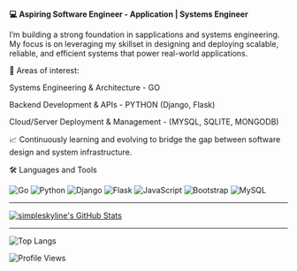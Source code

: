 **💻 Aspiring Software Engineer - Application | Systems Engineer**

I’m building a strong foundation in sapplications and systems engineering.
My focus is on leveraging my skillset in designing and deploying scalable, reliable, and efficient systems that power real-world applications.

🔧 Areas of interest:

Systems Engineering & Architecture - GO

Backend Development & APIs - PYTHON (Django, Flask)

Cloud/Server Deployment & Management - (MYSQL, SQLITE, MONGODB)

📈 Continuously learning and evolving to bridge the gap between software design and system infrastructure.

🛠️ Languages and Tools

![Go](https://img.shields.io/badge/Go-00ADD8?style=for-the-badge&logo=go&logoColor=white)
![Python](https://img.shields.io/badge/Python-3776AB?style=for-the-badge&logo=python&logoColor=white)
![Django](https://img.shields.io/badge/Django-092E20?style=for-the-badge&logo=django&logoColor=white)
![Flask](https://img.shields.io/badge/Flask-000000?style=for-the-badge&logo=flask&logoColor=white)
![JavaScript](https://img.shields.io/badge/JavaScript-F7DF1E?style=for-the-badge&logo=javascript&logoColor=black)
![Bootstrap](https://img.shields.io/badge/Bootstrap-7952B3?style=for-the-badge&logo=bootstrap&logoColor=white)
<img src="https://img.shields.io/badge/MySQL-4479A1?style=for-the-badge&logo=mysql&logoColor=white" alt="MySQL">

---

[![simpleskyline's GitHub Stats](https://github-readme-stats.vercel.app/api?username=simpleskyline&show_icons=true&theme=radical)](https://github.com/simpleskyline/github-readme-stats)

---

![Top Langs](https://github-readme-stats.vercel.app/api/top-langs/?username=Simpleskyline&layout=compact&theme=tokyonight)

![Profile Views](https://komarev.com/ghpvc/?username=skyline&color=blue)


